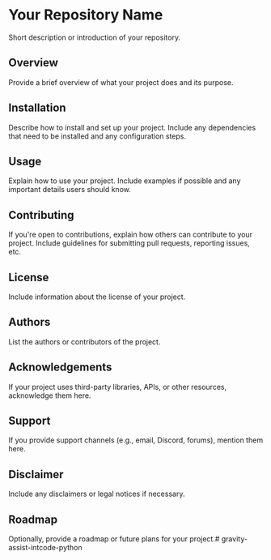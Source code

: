 # Your Repository Name

Short description or introduction of your repository.

## Overview

Provide a brief overview of what your project does and its purpose.

## Installation

Describe how to install and set up your project. Include any dependencies that need to be installed and any configuration steps.

## Usage

Explain how to use your project. Include examples if possible and any important details users should know.

## Contributing

If you're open to contributions, explain how others can contribute to your project. Include guidelines for submitting pull requests, reporting issues, etc.

## License

Include information about the license of your project.

## Authors

List the authors or contributors of the project.

## Acknowledgements

If your project uses third-party libraries, APIs, or other resources, acknowledge them here.

## Support

If you provide support channels (e.g., email, Discord, forums), mention them here.

## Disclaimer

Include any disclaimers or legal notices if necessary.

## Roadmap

Optionally, provide a roadmap or future plans for your project.# gravity-assist-intcode-python
